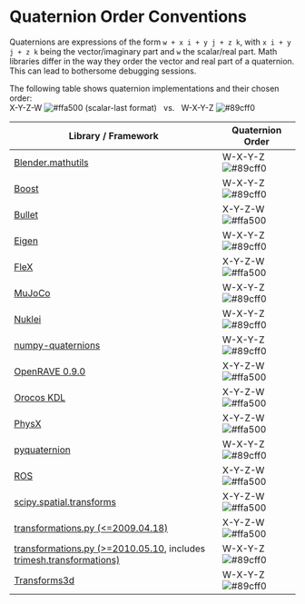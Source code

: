 # Quaternion Order Conventions
Quaternions are expressions of the form `w + x i + y j + z k`, with `x i + y j + z k` being the vector/imaginary part and `w` the scalar/real part. Math libraries differ in the way they order the vector and real part of a quaternion. This can lead to bothersome debugging sessions. 

The following table shows quaternion implementations and their chosen order:<br>
X-Y-Z-W ![#ffa500](https://placehold.it/15/ffa500/000000?text=+) (scalar-last format) &nbsp; vs. &nbsp; W-X-Y-Z ![#89cff0](https://placehold.it/15/89cff0/000000?text=+)

| Library / Framework |  Quaternion Order |
| --- | --- |
| [Blender.mathutils](https://docs.blender.org/api/blender_python_api_current/mathutils.html?highlight=vector#mathutils.Quaternion) | W-X-Y-Z ![#89cff0](https://placehold.it/15/89cff0/000000?text=+)|
| [Boost](https://www.boost.org/doc/libs/1_71_0/libs/math/example/HSO3.hpp) | W-X-Y-Z ![#89cff0](https://placehold.it/15/89cff0/000000?text=+)|
| [Bullet](https://pybullet.org/Bullet/BulletFull/classbtQuaternion.html) | X-Y-Z-W ![#ffa500](https://placehold.it/15/ffa500/000000?text=+)|
| [Eigen](https://eigen.tuxfamily.org/dox/classEigen_1_1Quaternion.html)| W-X-Y-Z ![#89cff0](https://placehold.it/15/89cff0/000000?text=+)|
| [FleX](https://developer.nvidia.com/flex) | X-Y-Z-W ![#ffa500](https://placehold.it/15/ffa500/000000?text=+)|
| [MuJoCo](http://mujoco.org/book/modeling.html#COrientation) | W-X-Y-Z ![#89cff0](https://placehold.it/15/89cff0/000000?text=+)|
| [Nuklei](http://nuklei.sourceforge.net/doxygen/) | W-X-Y-Z ![#89cff0](https://placehold.it/15/89cff0/000000?text=+)|
| [numpy-quaternions](https://github.com/moble/quaternion) | W-X-Y-Z ![#89cff0](https://placehold.it/15/89cff0/000000?text=+)|
| [OpenRAVE 0.9.0](http://openrave.org/docs/latest_stable/coreapihtml/geometry_8h_source.html) | X-Y-Z-W ![#ffa500](https://placehold.it/15/ffa500/000000?text=+)|
| [Orocos KDL](http://docs.ros.org/jade/api/orocos_kdl/html/classKDL_1_1Rotation.html) | X-Y-Z-W ![#ffa500](https://placehold.it/15/ffa500/000000?text=+)|
| [PhysX](https://docs.nvidia.com/gameworks/content/gameworkslibrary/physx/apireference/files/classPxQuat.html) | X-Y-Z-W ![#ffa500](https://placehold.it/15/ffa500/000000?text=+)|
| [pyquaternion](https://github.com/KieranWynn/pyquaternion) | W-X-Y-Z ![#89cff0](https://placehold.it/15/89cff0/000000?text=+)|
| [ROS](https://docs.ros.org/api/geometry_msgs/html/msg/Quaternion.html) | X-Y-Z-W ![#ffa500](https://placehold.it/15/ffa500/000000?text=+)|
| [scipy.spatial.transforms](https://docs.scipy.org/doc/scipy/reference/spatial.transform.html#) | X-Y-Z-W ![#ffa500](https://placehold.it/15/ffa500/000000?text=+)|
| [transformations.py (<=2009.04.18)](http://docs.ros.org/jade/api/tf/html/python/transformations.html) | X-Y-Z-W ![#ffa500](https://placehold.it/15/ffa500/000000?text=+)|
| [transformations.py (>=2010.05.10](https://www.lfd.uci.edu/~gohlke/code/transformations.py.html), includes [trimesh.transformations)](https://github.com/mikedh/trimesh/blob/master/trimesh/transformations.py) | W-X-Y-Z ![#89cff0](https://placehold.it/15/89cff0/000000?text=+)|
| [Transforms3d](https://matthew-brett.github.io/transforms3d/reference/transforms3d.quaternions.html)| W-X-Y-Z ![#89cff0](https://placehold.it/15/89cff0/000000?text=+)|
